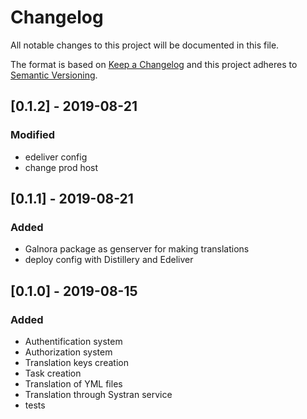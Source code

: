 # Changelog
All notable changes to this project will be documented in this file.

The format is based on [Keep a Changelog](http://keepachangelog.com/en/1.0.0/)
and this project adheres to [Semantic Versioning](http://semver.org/spec/v2.0.0.html).

## [0.1.2] - 2019-08-21
### Modified
- edeliver config
- change prod host

## [0.1.1] - 2019-08-21
### Added
- Galnora package as genserver for making translations
- deploy config with Distillery and Edeliver

## [0.1.0] - 2019-08-15
### Added
- Authentification system
- Authorization system
- Translation keys creation
- Task creation
- Translation of YML files
- Translation through Systran service
- tests
